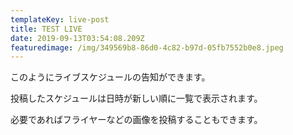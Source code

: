 ```yaml
---
templateKey: live-post
title: TEST LIVE
date: 2019-09-13T03:54:08.209Z
featuredimage: /img/349569b8-86d0-4c82-b97d-05fb7552b0e8.jpeg
---
```

このようにライブスケジュールの告知ができます。

投稿したスケジュールは日時が新しい順に一覧で表示されます。

必要であればフライヤーなどの画像を投稿することもできます。
